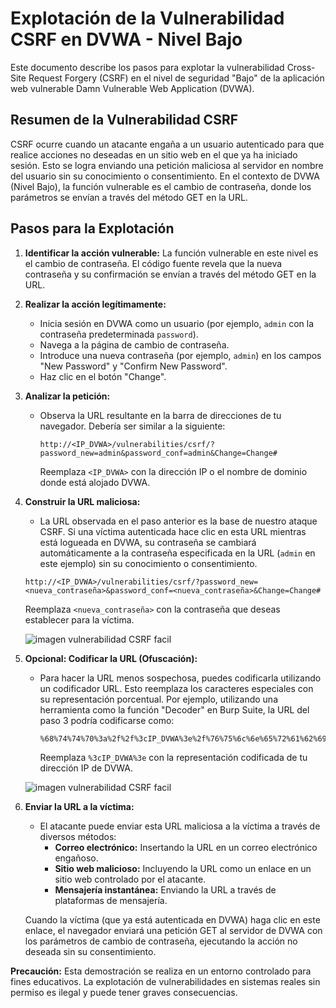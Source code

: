 # Explotación de la Vulnerabilidad CSRF en DVWA - Nivel Bajo

Este documento describe los pasos para explotar la vulnerabilidad Cross-Site Request Forgery (CSRF) en el nivel de seguridad "Bajo" de la aplicación web vulnerable Damn Vulnerable Web Application (DVWA).

## Resumen de la Vulnerabilidad CSRF

CSRF ocurre cuando un atacante engaña a un usuario autenticado para que realice acciones no deseadas en un sitio web en el que ya ha iniciado sesión. Esto se logra enviando una petición maliciosa al servidor en nombre del usuario sin su conocimiento o consentimiento. En el contexto de DVWA (Nivel Bajo), la función vulnerable es el cambio de contraseña, donde los parámetros se envían a través del método GET en la URL.

## Pasos para la Explotación

1.  **Identificar la acción vulnerable:** La función vulnerable en este nivel es el cambio de contraseña. El código fuente revela que la nueva contraseña y su confirmación se envían a través del método GET en la URL.

2.  **Realizar la acción legítimamente:**
    * Inicia sesión en DVWA como un usuario (por ejemplo, `admin` con la contraseña predeterminada `password`).
    * Navega a la página de cambio de contraseña.
    * Introduce una nueva contraseña (por ejemplo, `admin`) en los campos "New Password" y "Confirm New Password".
    * Haz clic en el botón "Change".

3.  **Analizar la petición:**
    * Observa la URL resultante en la barra de direcciones de tu navegador. Debería ser similar a la siguiente:

        ```
        http://<IP_DVWA>/vulnerabilities/csrf/?password_new=admin&password_conf=admin&Change=Change#
        ```

        Reemplaza `<IP_DVWA>` con la dirección IP o el nombre de dominio donde está alojado DVWA.

4.  **Construir la URL maliciosa:**
    * La URL observada en el paso anterior es la base de nuestro ataque CSRF. Si una víctima autenticada hace clic en esta URL mientras está logueada en DVWA, su contraseña se cambiará automáticamente a la contraseña especificada en la URL (`admin` en este ejemplo) sin su conocimiento o consentimiento.

    ```
    http://<IP_DVWA>/vulnerabilities/csrf/?password_new=<nueva_contraseña>&password_conf=<nueva_contraseña>&Change=Change#
    ```

    Reemplaza `<nueva_contraseña>` con la contraseña que deseas establecer para la víctima.
    
    ![imagen vulnerabilidad CSRF facil](../../assests/CSRFLow.png01)

5.  **Opcional: Codificar la URL (Ofuscación):**
    * Para hacer la URL menos sospechosa, puedes codificarla utilizando un codificador URL. Esto reemplaza los caracteres especiales con su representación porcentual. Por ejemplo, utilizando una herramienta como la función "Decoder" en Burp Suite, la URL del paso 3 podría codificarse como:

        ```
        %68%74%74%70%3a%2f%2f%3cIP_DVWA%3e%2f%76%75%6c%6e%65%72%61%62%69%6c%69%74%69%65%73%2f%63%73%72%66%2f%3f%70%61%73%73%77%6f%72%64%5f%6e%65%77%3d%61%64%6d%69%6e%26%70%61%73%73%77%6f%72%64%5f%63%6f%6e%66%3d%61%64%6d%69%6e%26%43%68%61%6e%67%65%3d%43%68%61%6e%67%65%23
        ```

        Reemplaza `%3cIP_DVWA%3e` con la representación codificada de tu dirección IP de DVWA.

	![imagen vulnerabilidad CSRF facil](../../assests/CSRFLow.png02)

6.  **Enviar la URL a la víctima:**
    * El atacante puede enviar esta URL maliciosa a la víctima a través de diversos métodos:
        * **Correo electrónico:** Insertando la URL en un correo electrónico engañoso.
        * **Sitio web malicioso:** Incluyendo la URL como un enlace en un sitio web controlado por el atacante.
        * **Mensajería instantánea:** Enviando la URL a través de plataformas de mensajería.

    Cuando la víctima (que ya está autenticada en DVWA) haga clic en este enlace, el navegador enviará una petición GET al servidor de DVWA con los parámetros de cambio de contraseña, ejecutando la acción no deseada sin su consentimiento.

**Precaución:** Esta demostración se realiza en un entorno controlado para fines educativos. La explotación de vulnerabilidades en sistemas reales sin permiso es ilegal y puede tener graves consecuencias.
